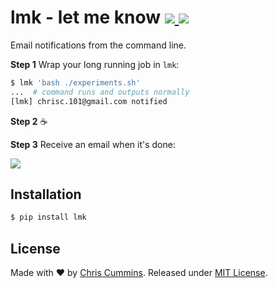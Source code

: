 <h1>
  lmk - let me know
  <a href="https://badge.fury.io/py/lmk">
    <img src="https://img.shields.io/pypi/v/lmk.svg?colorB=green&style=flat">
  </a> <a href="https://www.gnu.org/licenses/gpl-3.0.en.html" target="_blank">
    <img src="https://img.shields.io/badge/license-MIT-blue.svg?style=flat">
  </a>
</h1>

Email notifications from the command line.

**Step 1** Wrap your long running job in `lmk`:

```sh
$ lmk 'bash ./experiments.sh'
...  # command runs and outputs normally
[lmk] chrisc.101@gmail.com notified
```

**Step 2** ☕

**Step 3** Receive an email when it's done:

![](demo.png)

## Installation
```sh
$ pip install lmk
```

## License

Made with ❤️ by [Chris Cummins](http://chriscummins.cc). Released under [MIT License](https://tldrlegal.com/license/mit-license).
